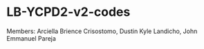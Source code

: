 # LB-YCPD2-v2-codes
Members: Arciella Brience Crisostomo, Dustin Kyle Landicho, John Emmanuel Pareja
